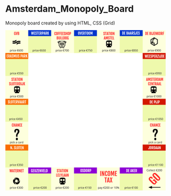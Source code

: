 # Amsterdam_Monopoly_Board
Monopoly board created by using HTML, CSS (Grid)

<img src="https://github.com/albiberon/Amsterdam_Monopoly_Board/blob/master/img/gameboard.png" alt="alt text" style="max-width:100%;">
